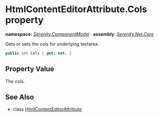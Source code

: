 # HtmlContentEditorAttribute.Cols property
**namespace:** *[Serenity.ComponentModel](../../README.md#serenity.componentmodel-namespace)*   **assembly**: *[Serenity.Net.Core](../../README.md)*

Gets or sets the cols for underlying textarea.

```csharp
public int Cols { get; set; }
```

## Property Value

The cols.

## See Also

* class [HtmlContentEditorAttribute](../HtmlContentEditorAttribute.md)